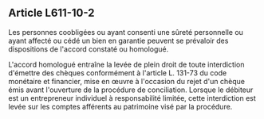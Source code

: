Article L611-10-2
----
Les personnes coobligées ou ayant consenti une sûreté personnelle ou ayant
affecté ou cédé un bien en garantie peuvent se prévaloir des dispositions de
l'accord constaté ou homologué.

L'accord homologué entraîne la levée de plein droit de toute interdiction
d'émettre des chèques conformément à l'article L. 131-73 du code monétaire et
financier, mise en œuvre à l'occasion du rejet d'un chèque émis avant
l'ouverture de la procédure de conciliation. Lorsque le débiteur est un
entrepreneur individuel à responsabilité limitée, cette interdiction est levée
sur les comptes afférents au patrimoine visé par la procédure.
